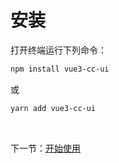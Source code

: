 # 安装

打开终端运行下列命令：

```bash
npm install vue3-cc-ui
```

或

```bash
yarn add vue3-cc-ui
```

<br/>

下一节：[开始使用](/doc/get-started)